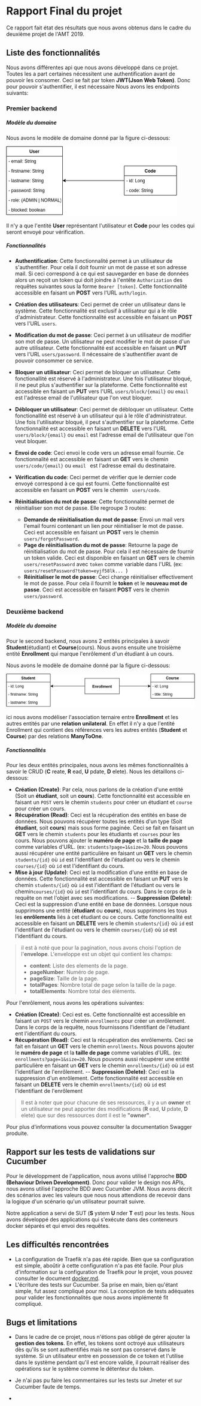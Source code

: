# Rapport Final du projet
Ce rapport fait état des résultats que nous avons obtenus dans le cadre du deuxième projet de l'AMT 2019.

## Liste des fonctionnalités
 Nous avons différentes api que nous avons développé dans ce projet. Toutes les a part certaines nécessitent une authentification avant de pouvoir les consomer. Ceci se fait par token **JWT(Json Web Token)**.
Donc pour pouvoir s'authentifier, il est nécessaire  Nous avons les endpoints suivants:

### Premier backend

##### Modèle du domaine
Nous avons le modèle de domaine donné par la figure ci-dessous:

![Modèle du domaine du deuxième backend](./images/diagram-domain-model-first-backend.png  "Modèle du domaine du deuxième backend") 

Il n'y a que l'entité __User__ représentant l'utilisateur et __Code__ pour les codes qui seront envoyé pour vérification.

##### Fonctionnalités

- __Authentification__: Cette fonctionnalité permet à un utilisateur de s'authentifier. Pour cela il doit fournir un mot de passe et son adresse mail. Si ceci correspond à ce qui est sauvegarder en base de données alors un reçoit un token qui doit joindre à l'entête `Authorization` des requêtes suivantes sous la forme `Bearer [token]`. Cette fonctionnalité accessible en faisant un __POST__ vers l'URL `auth/login`.

- __Création des utilisateurs__: Ceci permet de créer un utilisateur dans le système. Cette fonctionnalité est exclusif à utilisateur qui a le rôle d'administrateur. Cette fonctionnalité est accessible en faisant un __POST__ vers l'URL `users`.

- __Modification du mot de passe__: Ceci permet à un utilisateur de modifier son mot de passe. Un utilisateur ne peut modifier le mot de passe d'un autre utilisateur. Cette fonctionnalité est accessible en faisant un __PUT__ vers l'URL `users/password`. Il nécessaire de s'authentifier avant de pouvoir consommer ce service.

- __Bloquer un utilisateur__: Ceci permet de bloquer un utilisateur. Cette fonctionallité est réservé à l'administrateur. Une fois l'utilisateur bloqué, il ne peut plus s'authentifier sur la plateforme. Cette fonctionnalité est accessible en faisant un __PUT__ vers l'URL `users/block/{email}`  ou `email` est l'adresse email de l'utilisateur que l'on veut bloquer.

- __Débloquer un utilisateur__: Ceci permet de débloquer un utilisateur. Cette fonctionallité est réservé à un utilisateur qui à le rôle d'administrateur. Une fois l'utilisateur bloqué, il peut s'authentifier sur la plateforme. Cette fonctionnalité est accessible en faisant un __DELETE__ vers l'URL `users/block/{email}`  ou `email` est l'adresse email de l'utilisateur que l'on veut bloquer.

- __Envoi de code__: Ceci envoi le code vers un adresse email fournie.
Ce fonctionnalité est accessible en faisant un __GET__ vers le chemin `users/code/{email}` ou  `email ` est l'adresse email du destinataire.

- __Vérification du code__: Ceci permet de vérifier que le dernier code envoyé correspond à ce qui est fourni. Cette fonctionnalité est accessible en faisant un __POST__ vers le chemin ` users/code`.

- __Réinitialisation du mot de passe__: Cette fonctionnalité permet de réinitialiser son mot de passe. Elle regroupe 3 routes:

	- __Demande de réinitialisation du mot de passe__: Envoi un mail vers l'email fourni contenant un lien pour réinitialiser le mot de passe. Ceci est accessible en faisant un __POST__ vers le chemin  ` users/forgotPassword`.
	- __Page de réinitialisation du mot de passe__: Retourne la page de réinitialisation du mot de passe. Pour cela il est nécessaire de fournir un token valide. Ceci est disponible en faisant un __GET__ vers le chemin  ` users/resetPassword` avec  `token` comme variable dans l'URL (ex:  `users/resetPassword?token=eyjf58lk... `)
	- __Réinitialiser le mot de passe__:  Ceci change réinitialiser effectivement le mot de passe. Pour cela il fournit le  __token__ et le __nouveau mot de passe__. Ceci est accessible en faisant __POST__ vers le chemin  `users/password`.
	
### Deuxième backend
##### Modèle du domaine
Pour le second backend, nous avons 2 entités principales à savoir __Student__(étudiant) et __Course__(cours). Nous avons ensuite une troisième entité __Enrollment__ qui marque l'enrôlement d'un étudiant à un cours.

Nous avons le modèle de domaine donné par la figure ci-dessous:

![Modèle du domaine du deuxième backend](./images/diagram-domain-model-second-backend.png  "Modèle du domaine du deuxième backend") 

 
 ici nous avons modéliser l'association ternaire entre __Enrollment__ et les autres entités par une __relation unilateral__. En effet il n'y a que l'entité Enrollment qui contient des références vers les autres entités (__Student__ et __Course__) par des relations __ManyToOne__. 

##### Fonctionnalités
Pour les deux entités principales, nous avons les mêmes fonctionnalités à savoir le CRUD (__C__ reate, __R__ ead, __U__ pdate, __D__ elete). Nous les détaillons ci-dessous:

- __Création (Create)__: Par cela, nous parlons de la création d'une entité (Soit un __étudiant__, soit un __cours__). Cette fonctionnalité est accessible en faisant un `POST` vers le chemin  `students` pour créer un étudiant et  `course` pour créer un cours.
- __Récupération (Read)__: Ceci est la récupération des entités en base de données. Nous pouvons récupérer toutes les entités d'un type (Soit __étudiant__, soit __cours__) mais sous forme paginée. Ceci se fait en faisant un __GET__ vers le chemin  `students` pour les étudiants et  `courses` pour les cours. Nous pouvons ajouter le __numéro de page__ et la __taille de page__ comme variables d'URL. (ex:  `students?page=1&size=20`. Nous pouvons aussi récupérer une entité particulière en faisant un __GET__ vers le chemin  `students/{id}` où  `id` est l'identifiant de l'étudiant ou vers le chemin `courses/{id}` où  `id` est l'identifiant du cours.
- __Mise à jour (Update)__: Ceci est la modification d'une entité en base de données. Cette fonctionnalité est accessible en faisant un __PUT__ vers le chemin `students/{id}` où  `id` est l'identifiant de l'étudiant ou vers le chemin`courses/{id}` où  `id` est l'identifiant du cours. Dans le corps de la requête on met l'objet avec ses modifications.
-- __Suppression (Delete)__: Ceci est la suppression d'une entité en base de données. Lorsque nous supprimons une entité (__étudiant__ ou __cours__), nous supprimons les tous les __enrôlements__ liés à cet étudiant ou ce cours. Cette fonctionnalité est accessible en faisant un __DELETE__ vers le chemin `students/{id}` où  `id` est l'identifiant de l'étudiant ou vers le chemin `courses/{id}` où  `id` est l'identifiant du cours.

>il est à noté que pour la pagination, nous avons choisi l'option de l'__envelope__. L'enveloppe est un objet qui contient les champs:
>
>- __content__: Liste des elements de la page.
>- __pageNumber__: Numéro de page.
>- __pageSize__: Taille de la page.
>- __totalPages__: Nombre total de page selon la taille de la page.
>- __totalElements__: Nombre total des éléments.

Pour l'enrôlement, nous avons les opérations suivantes:
- __Création (Create)__: Ceci est es. Cette fonctionnalité est accessible en faisant un `POST` vers le chemin  `enrollments` pour créer un enrôlement. Dans le corps de la requête, nous fournissons l'identifiant de l'étudiant ent l'identifiant du cours.
- __Récupération (Read)__: Ceci est la récupération des enrôlements. Ceci se fait en faisant un __GET__ vers le chemin  `enrollments`. Nous pouvons ajouter le __numéro de page__ et la __taille de page__ comme variables d'URL. (ex:  `enrollments?page=1&size=20`. Nous pouvons aussi récupérer une entité particulière en faisant un __GET__ vers le chemin  `enrollments/{id}` où  `id` est l'identifiant de l'enrôlement.
-- __Suppression (Delete)__: Ceci est la suppression d'un enrôlement. Cette fonctionnalité est accessible en faisant un __DELETE__ vers le chemin `enrollments/{id}` où  `id` est l'identifiant de l'enrôlement

> Il est à noter que pour chacune de ses ressources, il y a un __owner__ et un utilisateur ne peut apporter des modifications (__R__ ead, __U__ pdate, __D__ elete) que sur des ressources dont il est le __"owner"__.

Pour plus d'informations vous pouvez consulter la documentation Swagger produite.

## Rapport sur les tests de validations sur Cucumber
Pour le développment de l'application, nous avons utilisé l'approche __BDD (Behaviour Driven Development)__. Donc pour valider le design nos APIs, nous avons utilisé l'approche BDD avec Cucumber JVM. Nous avons décrit des scénarios avec les valeurs que nous nous attendions de recevoir dans la logique d'un scénario qu'un utilisateur pourrait suivre.

Notre application a servi de SUT (__S__ ystem __U__ nder __T__ est) pour les tests. Nous avons développé des applications qui s'exécute dans des conteneurs docker séparés et qui envoi des requêtes.

## Les difficultés rencontrées
- La configuration de Traefik n'a pas été rapide. Bien que sa configuration est simple, aboûtir à cette configuration n'a pas été facile. Pour plus d'information sur la configuration de Traefik pour le projet, vous pouvez consulter le document [docker.md](./docker.md).
- L'écriture des tests sur Cucumber. Sa prise en main, bien qu'étant simple, fut assez compliqué pour moi. La conception de tests adéquates pour valider les fonctionnalités que nous avons implémenté fit compliqué.

## Bugs et limitations

- Dans le cadre de ce projet, nous n'étions pas obligé de gérer ajouter la __gestion des tokens__. En effet, les tokens sont octroyé aux utilisateurs dès qu'ils se sont authentifiés mais ne sont pas conservé dans le système. Si un utilisateur entre en possession de ce token et l'utilise dans le système pendant qu'il est encore valide, il pourrait réaliser des opérations sur le système comme le détenteur du token.
- Je n'ai pas pu faire les commentaires sur les tests sur Jmeter et sur Cucumber faute de temps.

- 
